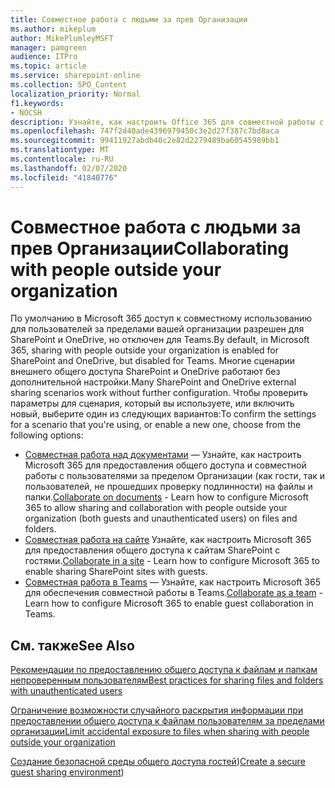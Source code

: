 ```yaml
---
title: Совместное работа с людьми за прев Организации
ms.author: mikeplum
author: MikePlumleyMSFT
manager: pamgreen
audience: ITPro
ms.topic: article
ms.service: sharepoint-online
ms.collection: SPO_Content
localization_priority: Normal
f1.keywords:
- NOCSH
description: Узнайте, как настроить Office 365 для совместной работы с пользователями, не входящими в вашу организацию.
ms.openlocfilehash: 747f2d40ade4396979450c3e2d27f387c7bd8aca
ms.sourcegitcommit: 99411927abdb40c2e82d2279489ba60545989bb1
ms.translationtype: MT
ms.contentlocale: ru-RU
ms.lasthandoff: 02/07/2020
ms.locfileid: "41840776"
---
```

# <a name="collaborating-with-people-outside-your-organization"></a><span data-ttu-id="1f536-103">Совместное работа с людьми за прев Организации</span><span class="sxs-lookup"><span data-stu-id="1f536-103">Collaborating with people outside your organization</span></span>

<span data-ttu-id="1f536-104">По умолчанию в Microsoft 365 доступ к совместному использованию для пользователей за пределами вашей организации разрешен для SharePoint и OneDrive, но отключен для Teams.</span><span class="sxs-lookup"><span data-stu-id="1f536-104">By default, in Microsoft 365, sharing with people outside your organization is enabled for SharePoint and OneDrive, but disabled for Teams.</span></span> <span data-ttu-id="1f536-105">Многие сценарии внешнего общего доступа SharePoint и OneDrive работают без дополнительной настройки.</span><span class="sxs-lookup"><span data-stu-id="1f536-105">Many SharePoint and OneDrive external sharing scenarios work without further configuration.</span></span> <span data-ttu-id="1f536-106">Чтобы проверить параметры для сценария, который вы используете, или включить новый, выберите один из следующих вариантов:</span><span class="sxs-lookup"><span data-stu-id="1f536-106">To confirm the settings for a scenario that you're using, or enable a new one, choose from the following options:</span></span>

- <span data-ttu-id="1f536-107">[Совместная работа над документами](collaborate-on-documents.md) — Узнайте, как настроить Microsoft 365 для предоставления общего доступа и совместной работы с пользователями за пределом Организации (как гости, так и пользователей, не прошедших проверку подлинности) на файлы и папки.</span><span class="sxs-lookup"><span data-stu-id="1f536-107">[Collaborate on documents](collaborate-on-documents.md) - Learn how to configure Microsoft 365 to allow sharing and collaboration with people outside your organization (both guests and unauthenticated users) on files and folders.</span></span>
- <span data-ttu-id="1f536-108">[Совместная работа на сайте](collaborate-in-a-site.md) Узнайте, как настроить Microsoft 365 для предоставления общего доступа к сайтам SharePoint с гостями.</span><span class="sxs-lookup"><span data-stu-id="1f536-108">[Collaborate in a site](collaborate-in-a-site.md) - Learn how to configure Microsoft 365 to enable sharing SharePoint sites with guests.</span></span>
- <span data-ttu-id="1f536-109">[Совместная работа в Teams](collaborate-as-a-team.md) — Узнайте, как настроить Microsoft 365 для обеспечения совместной работы в Teams.</span><span class="sxs-lookup"><span data-stu-id="1f536-109">[Collaborate as a team](collaborate-as-a-team.md) - Learn how to configure Microsoft 365 to enable guest collaboration in Teams.</span></span>

## <a name="see-also"></a><span data-ttu-id="1f536-110">См. также</span><span class="sxs-lookup"><span data-stu-id="1f536-110">See Also</span></span>

[<span data-ttu-id="1f536-111">Рекомендации по предоставлению общего доступа к файлам и папкам непроверенным пользователям</span><span class="sxs-lookup"><span data-stu-id="1f536-111">Best practices for sharing files and folders with unauthenticated users</span></span>](best-practices-anonymous-sharing.md)

[<span data-ttu-id="1f536-112">Ограничение возможности случайного раскрытия информации при предоставлении общего доступа к файлам пользователям за пределами организации</span><span class="sxs-lookup"><span data-stu-id="1f536-112">Limit accidental exposure to files when sharing with people outside your organization</span></span>](sharing-limit-accidental-exposure.md)

<span data-ttu-id="1f536-113">[Создание безопасной среды общего доступа гостей](create-a-secure-guest-sharing-environment.md))</span><span class="sxs-lookup"><span data-stu-id="1f536-113">[Create a secure guest sharing environment](create-a-secure-guest-sharing-environment.md))</span></span>
